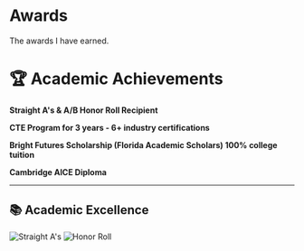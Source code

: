 # Awards
The awards I have earned.
# 🏆 Academic Achievements  
**Straight A's & A/B Honor Roll Recipient**  

**CTE Program for 3 years - 6+ industry certifications**

**Bright Futures Scholarship (Florida Academic Scholars) 100% college tuition**

**Cambridge AICE Diploma**

---

## 📚 **Academic Excellence**  
![Straight A's](https://img.shields.io/badge/Straight_A's-4CAF50?style=for-the-badge&logo=academia&logoColor=white)
![Honor Roll](https://img.shields.io/badge/A/B_Honor_Roll-FFC107?style=for-the-badge&logo=stars&logoColor=black)

